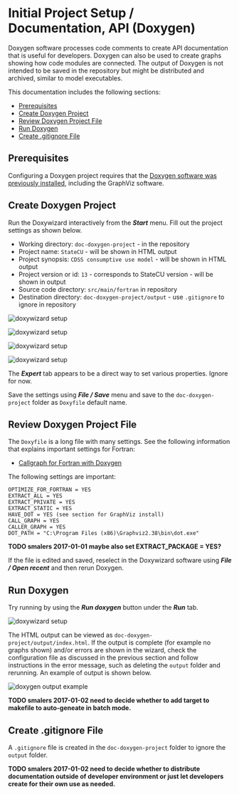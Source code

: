 # Initial Project Setup / Documentation, API (Doxygen)

Doxygen software processes code comments to create API documentation that is useful for developers.
Doxygen can also be used to create graphs showing how code modules are connected.
The output of Doxygen is not intended to be saved in the repository but might be distributed and archived,
similar to model executables.

This documentation includes the following sections:

* [Prerequisites](#prerequisites)
* [Create Doxygen Project](#create-doxygen-project)
* [Review Doxygen Project File](#review-doxygen-project-file)
* [Run Doxygen](#run-doxygen)
* [Create .gitignore File](#create-gitignore-file)

## Prerequisites

Configuring a Doxygen project requires that the [Doxygen software was previously installed](../dev-env/doxygen/),
including the GraphViz software.

## Create Doxygen Project

Run the Doxywizard interactively from the ***Start*** menu.  Fill out the project settings as shown below.

* Working directory: `doc-doxygen-project` - in the repository
* Project name: `StateCU` - will be shown in HTML output
* Project synopsis: `CDSS consumptive use model` - will be shown in HTML output
* Project version or id: `13` - corresponds to StateCU version - will be shown in output
* Source code directory: `src/main/fortran` in repository
* Destination directory: `doc-doxygen-project/output` - use `.gitignore` to ignore in repository

![doxywizard setup](doc-doxygen-images/doxywizard-project-1.png)

![doxywizard setup](doc-doxygen-images/doxywizard-project-2.png)

![doxywizard setup](doc-doxygen-images/doxywizard-project-3.png)

![doxywizard setup](doc-doxygen-images/doxywizard-project-4.png)

The ***Expert*** tab appears to be a direct way to set various properties.  Ignore for now.

Save the settings using ***File / Save*** menu and save to the `doc-doxygen-project` folder as `Doxyfile` default name.

## Review Doxygen Project File

The `Doxyfile` is a long file with many settings.  See the following information that explains important settings for Fortran:

* [Callgraph for Fortran with Doxygen](http://www.softeng-support.ac.uk/documents/2013/06/05/fortran-callgraph-doxygen.html)

The following settings are important:

```text
OPTIMIZE_FOR_FORTRAN = YES
EXTRACT_ALL = YES
EXTRACT_PRIVATE = YES
EXTRACT_STATIC = YES
HAVE_DOT = YES (see section for GraphViz install)
CALL_GRAPH = YES
CALLER_GRAPH = YES
DOT_PATH = "C:\Program Files (x86)\Graphviz2.38\bin\dot.exe"

```
**TODO smalers 2017-01-01 maybe also set EXTRACT_PACKAGE = YES?**

If the file is edited and saved, reselect in the Doxywizard software using ***File / Open recent*** and then rerun Doxygen.

## Run Doxygen

Try running by using the ***Run doxygen*** button under the ***Run*** tab.

![doxywizard setup](doc-doxygen-images/doxywizard-run-1.png)

The HTML output can be viewed as `doc-doxygen-project/output/index.html`.
If the output is complete (for example no graphs shown) and/or errors are shown in the wizard, check the configuration file
as discussed in the previous section and follow instructions in the error message, such as
deleting the `output` folder and rerunning.  An example of output is shown below.

![doxygen output example](doc-doxygen-images/doxygen-output-example.png)

**TODO smalers 2017-01-02 need to decide whether to add target to makefile to auto-geneate in batch mode.**

## Create .gitignore File

A `.gitignore` file is created in the `doc-doxygen-project` folder to ignore the `output` folder.

**TODO smalers 2017-01-02 need to decide whether to distribute documentation outside of developer environment or
just let developers create for their own use as needed.**
